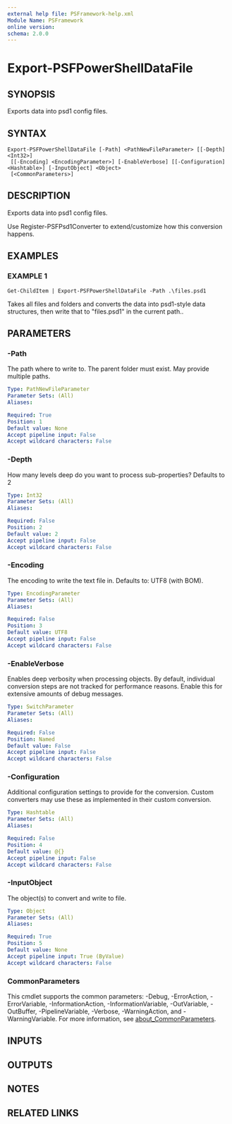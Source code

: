 ```yaml
---
external help file: PSFramework-help.xml
Module Name: PSFramework
online version:
schema: 2.0.0
---
```


# Export-PSFPowerShellDataFile

## SYNOPSIS
Exports data into psd1 config files.

## SYNTAX

```
Export-PSFPowerShellDataFile [-Path] <PathNewFileParameter> [[-Depth] <Int32>]
 [[-Encoding] <EncodingParameter>] [-EnableVerbose] [[-Configuration] <Hashtable>] [-InputObject] <Object>
 [<CommonParameters>]
```

## DESCRIPTION
Exports data into psd1 config files.

Use Register-PSFPsd1Converter to extend/customize how this conversion happens.

## EXAMPLES

### EXAMPLE 1
```
Get-ChildItem | Export-PSFPowerShellDataFile -Path .\files.psd1
```

Takes all files and folders and converts the data into psd1-style data structures, then write that to "files.psd1" in the current path..

## PARAMETERS

### -Path
The path where to write to.
The parent folder must exist.
May provide multiple paths.

```yaml
Type: PathNewFileParameter
Parameter Sets: (All)
Aliases:

Required: True
Position: 1
Default value: None
Accept pipeline input: False
Accept wildcard characters: False
```

### -Depth
How many levels deep do you want to process sub-properties?
Defaults to 2

```yaml
Type: Int32
Parameter Sets: (All)
Aliases:

Required: False
Position: 2
Default value: 2
Accept pipeline input: False
Accept wildcard characters: False
```

### -Encoding
The encoding to write the text file in.
Defaults to: UTF8 (with BOM).

```yaml
Type: EncodingParameter
Parameter Sets: (All)
Aliases:

Required: False
Position: 3
Default value: UTF8
Accept pipeline input: False
Accept wildcard characters: False
```

### -EnableVerbose
Enables deep verbosity when processing objects.
By default, individual conversion steps are not tracked for performance reasons.
Enable this for extensive amounts of debug messages.

```yaml
Type: SwitchParameter
Parameter Sets: (All)
Aliases:

Required: False
Position: Named
Default value: False
Accept pipeline input: False
Accept wildcard characters: False
```

### -Configuration
Additional configuration settings to provide for the conversion.
Custom converters may use these as implemented in their custom conversion.

```yaml
Type: Hashtable
Parameter Sets: (All)
Aliases:

Required: False
Position: 4
Default value: @{}
Accept pipeline input: False
Accept wildcard characters: False
```

### -InputObject
The object(s) to convert and write to file.

```yaml
Type: Object
Parameter Sets: (All)
Aliases:

Required: True
Position: 5
Default value: None
Accept pipeline input: True (ByValue)
Accept wildcard characters: False
```

### CommonParameters
This cmdlet supports the common parameters: -Debug, -ErrorAction, -ErrorVariable, -InformationAction, -InformationVariable, -OutVariable, -OutBuffer, -PipelineVariable, -Verbose, -WarningAction, and -WarningVariable. For more information, see [about_CommonParameters](http://go.microsoft.com/fwlink/?LinkID=113216).

## INPUTS

## OUTPUTS

## NOTES

## RELATED LINKS
